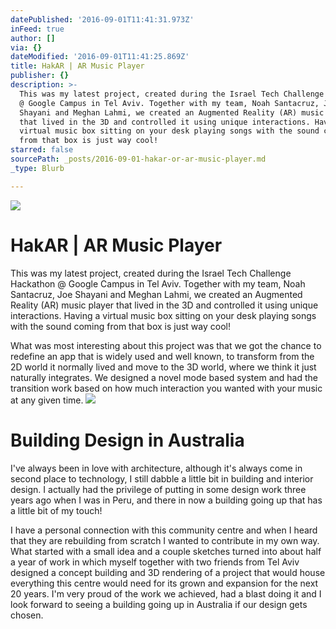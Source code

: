 ```yaml
---
datePublished: '2016-09-01T11:41:31.973Z'
inFeed: true
author: []
via: {}
dateModified: '2016-09-01T11:41:25.869Z'
title: HakAR | AR Music Player​
publisher: {}
description: >-
  This was my latest project, created during the Israel Tech Challenge Hackathon
  @ Google Campus in Tel Aviv. Together with my team, Noah Santacruz, Joe
  Shayani and Meghan Lahmi, we created an Augmented Reality (AR) music player
  that lived in the 3D and controlled it using unique interactions. Having a
  virtual music box sitting on your desk playing songs with the sound coming
  from that box is just way cool!
starred: false
sourcePath: _posts/2016-09-01-hakar-or-ar-music-player.md
_type: Blurb

---
```

![](https://the-grid-user-content.s3-us-west-2.amazonaws.com/e555630a-d47b-4314-81cb-e84483dff0db.jpg)

# HakAR | AR Music Player​

This was my latest project, created during the Israel Tech Challenge Hackathon @ Google Campus in Tel Aviv. Together with my team, Noah Santacruz, Joe Shayani and Meghan Lahmi, we created an Augmented Reality (AR) music player that lived in the 3D and controlled it using unique interactions. Having a virtual music box sitting on your desk playing songs with the sound coming from that box is just way cool!

What was most interesting about this project was that we got the chance to redefine an app that is widely used and well known, to transform from the 2D world it normally lived and move to the 3D world, where we think it just naturally integrates. We designed a novel mode based system and had the transition work based on how much interaction you wanted with your music at any given time.
![](https://the-grid-user-content.s3-us-west-2.amazonaws.com/e1bc1ef4-8d8b-4f3d-98de-ad6ee37342bd.png)

# Building Design in Australia

I've always been in love with architecture, although it's always come in second place to technology, I still dabble a little bit in building and interior design. I actually had the privilege of putting in some design work three years ago when I was in Peru, and there in now a building going up that has a little bit of my touch!

I have a personal connection with this community centre and when I heard that they are rebuilding from scratch I wanted to contribute in my own way. What started with a small idea and a couple sketches turned into about half a year of work in which myself together with two friends from Tel Aviv designed a concept building and 3D rendering of a project that would house everything this centre would need for its grown and expansion for the next 20 years. I'm very proud of the work we achieved, had a blast doing it and I look forward to seeing a building going up in Australia if our design gets chosen.